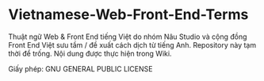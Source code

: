 Vietnamese-Web-Front-End-Terms
==============================

Thuật ngữ Web &amp; Front End tiếng Việt do nhóm Nâu Studio và cộng đồng Front End Việt sưu tầm / đề xuất cách dịch từ tiếng Anh. Repository này tạm thời để trống. Nội dung được thực hiện trong Wiki.

Giấy phép: GNU GENERAL PUBLIC LICENSE
